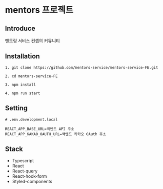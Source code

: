 # mentors 프로젝트

## Introduce
멘토링 서비스 컨셉의 커뮤니티

## Installation
```
1. git clone https://github.com/mentors-service/mentors-service-FE.git

2. cd mentors-service-FE

3. npm install

4. npm run start
```

## Setting
```
# .env.development.local

REACT_APP_BASE_URL=백엔드 API 주소
REACT_APP_KAKAO_OAUTH_URL=백엔드 카카오 OAuth 주소
```

## Stack
- Typescript
- React
- React-query
- React-hook-form
- Styled-components